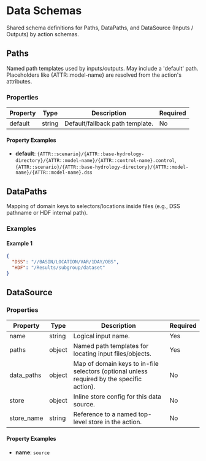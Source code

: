 # Data Schemas

Shared schema definitions for Paths, DataPaths, and DataSource (Inputs / Outputs) by action schemas.

## Paths

Named path templates used by inputs/outputs. May include a 'default' path. Placeholders like {ATTR::model-name} are resolved from the action's attributes.

### Properties

| Property | Type | Description | Required |
|----------|------|-------------|----------|
| default | string | Default/fallback path template. | No |

#### Property Examples

- **default**: `{ATTR::scenario}/{ATTR::base-hydrology-directory}/{ATTR::model-name}/{ATTR::control-name}.control`, `{ATTR::scenario}/{ATTR::base-hydrology-directory}/{ATTR::model-name}/{ATTR::model-name}.dss`

## DataPaths

Mapping of domain keys to selectors/locations inside files (e.g., DSS pathname or HDF internal path).

### Examples

#### Example 1

```json
{
  "DSS": "//BASIN/LOCATION/VAR/1DAY/OBS",
  "HDF": "/Results/subgroup/dataset"
}
```

## DataSource

### Properties

| Property | Type | Description | Required |
|----------|------|-------------|----------|
| name | string | Logical input name. | Yes |
| paths | object | Named path templates for locating input files/objects. | Yes |
| data_paths | object | Map of domain keys to in-file selectors (optional unless required by the specific action). | No |
| store | object | Inline store config for this data source. | No |
| store_name | string | Reference to a named top-level store in the action. | No |

#### Property Examples

- **name**: `source`

